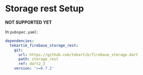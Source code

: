 # Storage rest Setup

**NOT SUPPORTED YET**

In `pubspec.yaml`:

```yaml
dependencies:
  tekartik_firebase_storage_rest:
    git:
      url: https://github.com/tekartik/firebase_storage.dart
      path: storage_rest
      ref: dart2_3
    version: '>=0.7.2'
```